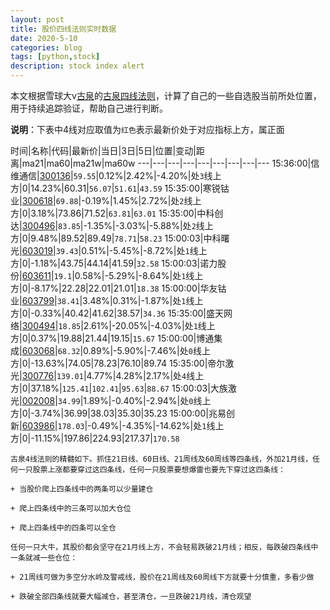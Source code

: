 ```yaml
---
layout: post
title: 股价四线法则实时数据
date: 2020-5-10
categories: blog
tags: [python,stock]
description: stock index alert
---
```



本文根据雪球大v[古泉](https://xueqiu.com/u/7148646888)的[古泉四线法则](https://xueqiu.com/7148646888/130498192)，计算了自己的一些自选股当前所处位置，用于持续追踪验证，帮助自己进行判断。

**说明**：下表中4线对应取值为`红色`表示最新价处于对应指标上方，属正面

时间|名称|代码|最新价|当日|3日|5日|位置|变动|距离|ma21|ma60|ma21w|ma60w
---|---|---|---|---|---|---|---|---
15:36:00|信维通信|[300136](https://xueqiu.com/S/SZ300136)|`59.55`|0.12%|2.42%|-4.20%|处`3`线上方|0|14.23%|60.31|`56.07`|`51.61`|`43.59`
15:35:00|寒锐钴业|[300618](https://xueqiu.com/S/SZ300618)|`69.88`|-0.19%|1.45%|2.72%|处`2`线上方|0|3.18%|73.86|71.52|`63.81`|`63.01`
15:35:00|中科创达|[300496](https://xueqiu.com/S/SZ300496)|`83.85`|-1.35%|-3.03%|-5.88%|处`2`线上方|0|9.48%|89.52|89.49|`78.71`|`58.23`
15:00:03|中科曙光|[603019](https://xueqiu.com/S/SH603019)|`39.43`|0.51%|-5.45%|-8.72%|处`1`线上方|0|-1.18%|43.75|44.14|41.59|`32.58`
15:00:03|诺力股份|[603611](https://xueqiu.com/S/SH603611)|`19.1`|0.58%|-5.29%|-8.64%|处`1`线上方|0|-8.17%|22.28|22.01|21.01|`18.38`
15:00:00|华友钴业|[603799](https://xueqiu.com/S/SH603799)|`38.41`|3.48%|0.31%|-1.87%|处`1`线上方|0|-0.33%|40.42|41.62|38.57|`34.36`
15:35:00|盛天网络|[300494](https://xueqiu.com/S/SZ300494)|`18.85`|2.61%|-20.05%|-4.03%|处`1`线上方|0|0.37%|19.88|21.44|19.15|`15.67`
15:00:00|博通集成|[603068](https://xueqiu.com/S/SH603068)|`68.32`|0.89%|-5.90%|-7.46%|处`0`线上方|0|-13.63%|74.05|78.23|76.10|89.74
15:35:00|帝尔激光|[300776](https://xueqiu.com/S/SZ300776)|`139.01`|4.77%|4.28%|2.17%|处`4`线上方|0|37.18%|`125.41`|`102.41`|`95.63`|`88.67`
15:00:03|大族激光|[002008](https://xueqiu.com/S/SZ002008)|`34.99`|1.89%|-0.40%|-2.94%|处`0`线上方|0|-3.74%|36.99|38.03|35.30|35.23
15:00:00|兆易创新|[603986](https://xueqiu.com/S/SH603986)|`178.03`|-0.49%|-4.35%|-14.62%|处`1`线上方|0|-11.15%|197.86|224.93|217.37|`170.58`

```
古泉4线法则的精髓如下。抓住21日线、60日线、21周线及60周线等四条线，外加21月线，任何一只股票上涨都要穿过这四条线，任何一只股票要想爆雷也要先下穿过这四条线：

+ 当股价爬上四条线中的两条可以少量建仓

+ 爬上四条线中的三条可以加大仓位

+ 爬上四条线中的四条可以全仓

任何一只大牛，其股价都会坚守在21月线上方，不会轻易跌破21月线；相反，每跌破四条线中一条就减一些仓位：

+ 21周线可做为多空分水岭及警戒线，股价在21周线及60周线下方就要十分慎重，多看少做

+ 跌破全部四条线就要大幅减仓，甚至清仓，一旦跌破21月线，清仓观望
```